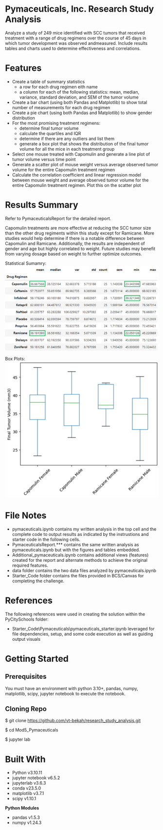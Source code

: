 # Pymaceuticals, Inc. Research Study Analysis
Analyze a study of 249 mice identified with SCC tumors that received treatment with a range of drug regimens over the course of 45 days in which tumor development was observed andmeasured. Include results tables and charts used to determine effectiveness and correlations.

# Features
* Create a table of summary statistics
   * a row for each drug regimen eith name
   * a column for each of the following statistics: mean, median, variance, standard deviation, and SEM of the tumor volume
* Create a bar chart (using both Pandas and Matplotlib) to show total number of measurements for each drug regimen
* Create a pie chart (using both Pandas and Matplotlib) to show gender distribution
* For the most promising treatment regimens:
   * determine final tumor volume
   * calculate the quartiles and IQR
   * determine if there are any outliers and list them
   * generate a box plot that shows the distribution of the final tumor volume for all the mice in each treatment group
* Select one mouse treated with Capomulin and generate a line plot of tumor volume versus time point
* Generate a scatter plot of mouse weight versus average observed tumor volume for the entire Capomulin treatment regimen
* Calculate the correlation coefficient and linear regression model between mouse weight and average observed tumor volume for the entire Capomulin treatment regimen. Plot this on the scatter plot


# Results Summary
Refer to PymaceuticalsReport for the detailed report.

Capomulin treatments are more effective at reducing the SCC tumor size than the other drug regiments within this study except for Ramicane. More studies would help determine if there is a notable difference between Capomulin and Ramicane. Additionally, the results are independent of gender and age but highly correlated to weight. Future studies may benefit from varying dosage based on weight to further optimize outcomes.

Statistical Sumamry: <br>
![Statistical Sumamry](images/StatSummary.png)

Box Plots: <br>
![Box Plots](images/BoxPlots.png)

# File Notes
* pymaceuticals.ipynb contains my written analysis in the top cell and the complete code to output results as indicated by the instrustions and starter code in the following cells.
* PymaceuticalsReport.*** contains the same written analysis as pymaceuticals.ipynb but with the figures and tables embedded.
* Additional_pymaceuticals.ipynb contains additional views (features) created for the report and alternate methods to achieve the original required features.
* data folder contains the two data files analyzed by pymaceuticals.ipynb
* Starter_Code folder contains the files provided in BCS/Canvas for completing the challenge.

    

# References
The following references were used in creating the solution within the PyCitySchools folder:
 * Starter_Code\Pymaceuticals\pymaceuticals_starter.ipynb leveraged for file dependencies, setup, and some code execution as well as guiding output visuals

# Getting Started

## Prerequisites
You must have an environment with python 3.10+, pandas, numpy, matplotlib, scipy, jupyter notebook to execute the notebook.

## Cloning Repo
$ git clone https://github.com/vt-bekah/research_study_analysis.git

$ cd Mod5_Pymaceuticals

$ jupyter lab

# Built With
* Python v3.10.11
* jupyter notebook v6.5.2
* jupyterlab v3.6.3
* conda v23.5.0
* matplotlib v3.7.1
* scipy v1.10.1

**Python Modules**
* pandas v1.5.3
* numpy v1.24.3
